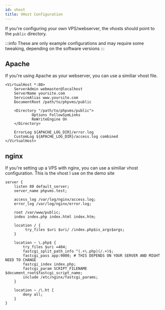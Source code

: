 ```yaml
---
id: vhost
title: VHost Configuration
---
```


If you're configuring your own VPS/webserver, the vhosts should point to the `public` directory.

:::info
These are only example configurations and may require some tweaking, depending on the software versions
:::

## Apache

If you're using Apache as your webserver, you can use a similiar vhost file.

```htaccess
<VirtualHost *:80>
    ServerAdmin webmaster@localhost
    ServerName yoursite.com
    ServiceAlias www.yoursite.com
    DocumentRoot /path/to/phpvms/public

    <Directory "/path/to/phpvms/public">
            Options FollowSymLinks
            ReWriteEngine On
    </Directory>

    ErrorLog ${APACHE_LOG_DIR}/error.log
    CustomLog ${APACHE_LOG_DIR}/access.log combined
</VirtualHost>
```

## nginx

If you're setting up a VPS with nginx, you can use a similiar vhost configuration. This is the vhost I use on the demo site

```nginx
server {
    listen 80 default_server;
    server_name phpvms.test;

    access_log /var/log/nginx/access.log;
    error_log /var/log/nginx/error.log;

    root /var/www/public;
    index index.php index.html index.htm;

    location / {
         try_files $uri $uri/ /index.php$is_args$args;
    }

    location ~ \.php$ {
        try_files $uri =404;
        fastcgi_split_path_info ^(.+\.php)(/.+)$;
        fastcgi_pass app:9000; # THIS DEPENDS ON YOUR SERVER AND MIGHT NEED TO CHANGE
        fastcgi_index index.php;
        fastcgi_param SCRIPT_FILENAME $document_root$fastcgi_script_name;
        include /etc/nginx/fastcgi_params;
    }

    location ~ /\.ht {
        deny all;
    }
}
```